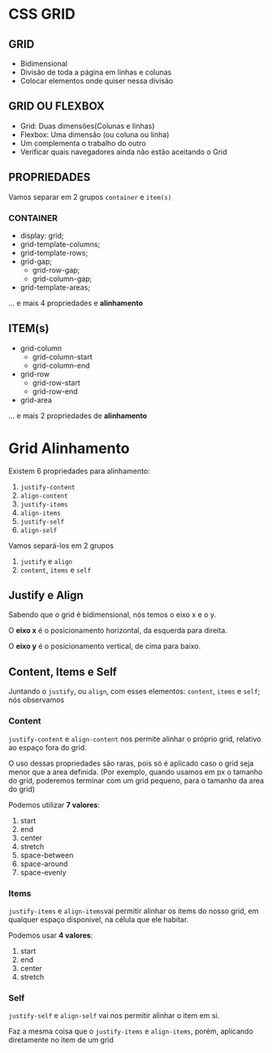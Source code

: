 # CSS GRID

## GRID

- Bidimensional 
- Divisão de toda a página em linhas e colunas
- Colocar elementos onde quiser nessa divisão

## GRID OU FLEXBOX

- Grid: Duas dimensões(Colunas e linhas)
- Flexbox: Uma dimensão (ou coluna ou linha)
- Um complementa o trabalho do outro
- Verificar quais navegadores ainda não estão aceitando o Grid

## PROPRIEDADES

Vamos separar em 2 grupos
`container` e  `item(s)`

### CONTAINER
- display: grid;
- grid-template-columns;
- grid-template-rows;
- grid-gap;
  - grid-row-gap;
  - grid-column-gap;
- grid-template-areas;

... e mais 4 propriedades e **alinhamento**

## ITEM(s)

- grid-column
  - grid-column-start
  - grid-column-end
- grid-row
  - grid-row-start
  - grid-row-end
- grid-area

... e mais 2 propriedades de **alinhamento**

# Grid Alinhamento

Existem 6 propriedades para alinhamento:
1. `justify-content`
2. `align-content`
3. `justify-items`
4. `align-items`
5. `justify-self`
6. `align-self`

Vamos separá-los em 2 grupos
1. `justify` e `align`
2. `content`, `items` e `self`

## Justify e Align

Sabendo que o grid é bidimensional, nós temos o eixo x e o y.

O **eixo x** é o posicionamento horizontal, da esquerda para direita.

O **eixo y** é o posicionamento vertical, de cima para baixo. 

## Content, Items e Self

Juntando o `justify`, ou `align`, com esses elementos: `content`, `items` e `self`;
nós observamos 

### Content

`justify-content` e `align-content` nos permite alinhar o próprio grid, relativo ao espaço fora do grid.

O uso dessas propriedades são raras, pois só é aplicado caso o grid seja menor que a area definida.
(Por exemplo, quando usamos em px o tamanho do grid, poderemos terminar com um grid pequeno, para o tamanho
da area do grid)

Podemos utilizar **7 valores**:

1. start 
2. end
3. center
4. stretch
5. space-between
6. space-around
7. space-evenly

### Items

`justify-items` e `align-items`vai permitir alinhar os items do nosso grid, em qualquer espaço
disponível, na célula que ele habitar. 

Podemos usar **4 valores**:
1. start
2. end
3. center
4. stretch

### Self 

`justify-self` e `align-self` vai nos permitir alinhar o item em si. 

Faz a mesma coisa que o `justify-items` e `align-items`, porém, aplicando diretamente
no item de um grid 









